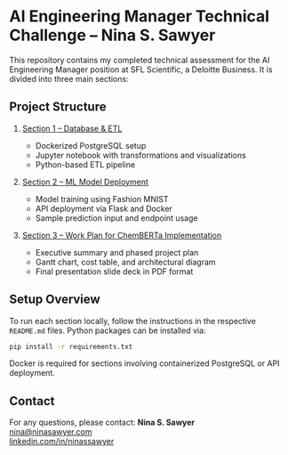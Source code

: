# AI Engineering Manager Technical Challenge – Nina S. Sawyer #

This repository contains my completed technical assessment for the AI Engineering Manager position at SFL Scientific, a Deloitte Business. It is divided into three main sections:

## Project Structure ##

1. [Section 1 – Database & ETL](./01_section1_ETL/README.md)
   - Dockerized PostgreSQL setup
   - Jupyter notebook with transformations and visualizations
   - Python-based ETL pipeline

2. [Section 2 – ML Model Deployment](./02_section2_ModelDeployment/README.md)
   - Model training using Fashion MNIST
   - API deployment via Flask and Docker
   - Sample prediction input and endpoint usage

3. [Section 3 – Work Plan for ChemBERTa Implementation](./03_section3_Management/README.md)
   - Executive summary and phased project plan
   - Gantt chart, cost table, and architectural diagram
   - Final presentation slide deck in PDF format

## Setup Overview ##
To run each section locally, follow the instructions in the respective `README.md` files. Python packages can be installed via:

```bash
pip install -r requirements.txt
```

Docker is required for sections involving containerized PostgreSQL or API deployment.

## Contact ##
For any questions, please contact:
**Nina S. Sawyer**  
nina@ninasawyer.com  
[linkedin.com/in/ninassawyer](https://www.linkedin.com/in/ninassawyer)
